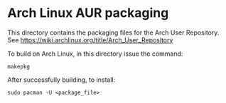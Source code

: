# Arch Linux AUR packaging

This directory contains the packaging files for the Arch User Repository.
See https://wiki.archlinux.org/title/Arch_User_Repository

To build on Arch Linux, in this directory issue the command:

```shell
makepkg
```

After successfully building, to install:

```shell
sudo pacman -U <package_file>
```
